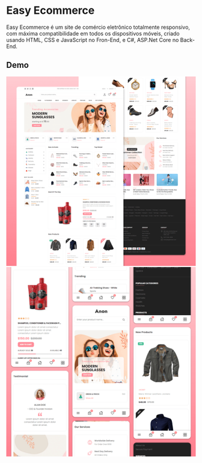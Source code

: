# Easy Ecommerce 

Easy Ecommerce é um site de comércio eletrônico totalmente responsivo, com máxima compatibilidade em todos os dispositivos móveis, criado usando HTML, CSS e JavaScript no Fron-End, e C#, ASP.Net Core no Back-End.

## Demo

![Easy Ecommerce Desktop Demo](./wwwroot/images/website-demo-image/desktop.png "Desktop Demo")
![Easy Ecommerce Mobile Demo](./wwwroot/images/website-demo-image/mobile.png "Mobile Demo")


